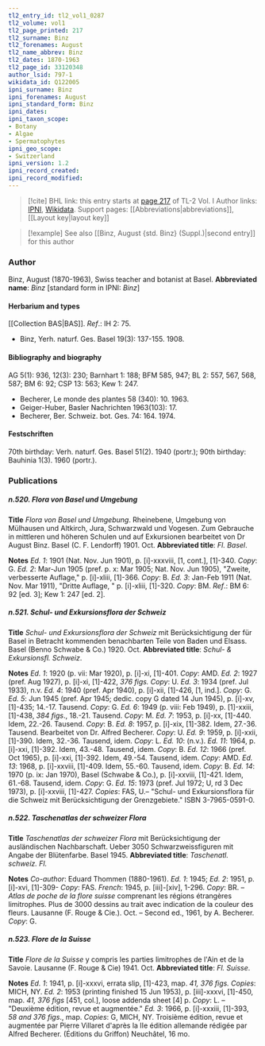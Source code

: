 ```yaml
---
tl2_entry_id: tl2_vol1_0287
tl2_volume: vol1
tl2_page_printed: 217
tl2_surname: Binz
tl2_forenames: August
tl2_name_abbrev: Binz
tl2_dates: 1870-1963
tl2_page_id: 33120348
author_lsid: 797-1
wikidata_id: Q122005
ipni_surname: Binz
ipni_forenames: August
ipni_standard_form: Binz
ipni_dates: 
ipni_taxon_scope: 
- Botany
- Algae
- Spermatophytes
ipni_geo_scope: 
- Switzerland
ipni_version: 1.2
ipni_record_created: 
ipni_record_modified:
---
```


> [!cite] BHL link: this entry starts at [page 217](https://www.biodiversitylibrary.org/page/33120348) of TL-2 Vol. I
> Author links: [IPNI](https://www.ipni.org/a/797-1), [Wikidata](https://www.wikidata.org/wiki/Q122005). Support pages: [[Abbreviations|abbreviations]], [[Layout key|layout key]]

> [!example] See also [[Binz, August {std. Binz} (Suppl.)|second entry]] for this author

### Author

Binz, August (1870-1963), Swiss teacher and botanist at Basel. 
**Abbreviated name**: *Binz* \[standard form in IPNI: *Binz*\]

#### Herbarium and types

[[Collection BAS|BAS]].
*Ref*.: IH 2: 75.
- Binz, Yerh. naturf. Ges. Basel 19(3): 137-155. 1908.

#### Bibliography and biography

AG 5(1): 936, 12(3): 230; Barnhart 1: 188; BFM 585, 947; BL 2: 557, 567, 568, 587; BM 6: 92; CSP 13: 563; Kew 1: 247.
- Becherer, Le monde des plantes 58 (340): 10. 1963.
- Geiger-Huber, Basler Nachrichten 1963(103): 17.
- Becherer, Ber. Schweiz. bot. Ges. 74: 164. 1974.

#### Festschriften

70th birthday: Verh. naturf. Ges. Basel 51(2). 1940 (portr.); 90th birthday: Bauhinia 1(3). 1960 (portr.).

### Publications

##### n.520. Flora von Basel und Umgebung

**Title**
*Flora von Basel und Umgebung*. Rheinebene, Umgebung von Mülhausen und Altkirch, Jura, Schwarzwald und Vogesen. Zum Gebrauche in mittleren und höheren Schulen und auf Exkursionen bearbeitet von Dr August Binz. Basel (C. F. Lendorff) 1901. Oct.
**Abbreviated title**: *Fl. Basel*.

**Notes**
*Ed. 1*: 1901 (Nat. Nov. Jun 1901), p. \[i\]-xxxviii, \[1, cont.\], \[1\]-340. *Copy*: G.
*Ed. 2*: Mar-Jun 1905 (pref. p. x: Mar 1905; Nat. Nov. Jun 1905), "Zweite, verbesserte Auflage," p. \[i\]-xliii, \[1\]-366. *Copy*: B.
*Ed. 3*: Jan-Feb 1911 (Nat. Nov. Mar 1911), "Dritte Auflage, " p. \[i\]-xliii, \[1\]-320. *Copy*: BM.
*Ref*.: BM 6: 92 \[ed. 3\]; Kew 1: 247 \[ed. 2\].

##### n.521. Schul- und Exkursionsflora der Schweiz

**Title**
*Schul- und Exkursionsflora der Schweiz* mit Berücksichtigung der für Basel in Betracht kommenden benachbarten Teile von Baden und Elsass. Basel (Benno Schwabe & Co.) 1920. Oct.
**Abbreviated title**: *Schul- & Exkursionsfl. Schweiz*.

**Notes**
*Ed. 1*: 1920 (p. vii: Mar 1920), p. \[i\]-xi, \[1\]-401. *Copy*: AMD.
*Ed. 2*: 1927 (pref. Aug 1927), p. \[i\]-xi, \[1\]-422, *376 figs. Copy*: U.
*Ed. 3*: 1934 (pref. Jul 1933), n.v.
*Ed. 4*: 1940 (pref. Apr 1940), p. \[i\]-xii, \[1\]-426, \[1, ind.\]. *Copy*: G.
*Ed. 5*: Jun 1945 (pref. Apr 1945; dedic. copy G dated 14 Jun 1945), p. \[i\]-xv, \[1\]-435; 14.-17. Tausend. *Copy*: G.
*Ed. 6*: 1949 (p. viii: Feb 1949), p. \[1\]-xxiii, \[1\]-438, *384 figs*., 18.-21. Tausend. *Copy*: M.
*Ed. 7*: 1953, p. \[i\]-xx, \[1\]-440. Idem, 22.-26. Tausend. *Copy*: B.
*Ed. 8*: 1957, p. \[i\]-xix, \[1\]-382. Idem, 27.-36. Tausend. Bearbeitet von Dr. Alfred Becherer. *Copy*: U.
*Ed. 9*: 1959, p. \[i\]-xxii, \[1\]-390. Idem, 32.-36. Tausend, idem. *Copy*: L.
*Ed. 10*: (n.v.).
*Ed. 11*: 1964, p. \[i\]-xxi, \[1\]-392. Idem, 43.-48. Tausend, idem. *Copy*: B.
*Ed. 12*: 1966 (pref. Oct 1965), p. \[i\]-xxi, \[1\]-392. Idem, 49.-54. Tausend, idem. *Copy*: AMD.
*Ed. 13*: 1968, p. \[i\]-xxviii, \[1\]-409. Idem, 55.-60. Tausend, idem. *Copy*: B.
*Ed. 14*: 1970 (p. ix: Jan 1970), Basel (Schwabe & Co.), p. \[i\]-xxviii, \[1\]-421. Idem, 61.-68. Tausend, idem. *Copy*: G.
*Ed. 15*: 1973 (pref. Jul 1972; U, rd 3 Dec 1973), p. \[i\]-xxviii, \[1\]-427. *Copies*: FAS, U.– "Schul- und Exkursionsflora für die Schweiz mit Berücksichtigung der Grenzgebiete." ISBN 3-7965-0591-0.

##### n.522. Taschenatlas der schweizer Flora

**Title**
*Taschenatlas der schweizer Flora* mit Berücksichtigung der ausländischen Nachbarschaft. Ueber 3050 Schwarzweissfiguren mit Angabe der Blütenfarbe. Basel 1945.
**Abbreviated title**: *Taschenatl. schweiz. Fl.*

**Notes**
*Co-author*: Eduard Thommen (1880-1961).
*Ed. 1*: 1945; *Ed. 2*: 1951, p. \[i\]-xvi, \[1\]-309- *Copy*: FAS.
*French*: 1945, p. \[iii\]-\[xiv\], 1-296. *Copy*: BR. – *Atlas de poche de la flore suisse* comprenant les régions étrangères limitrophes. Plus de 3000 dessins au trait avec indication de la couleur des fleurs. Lausanne (F. Rouge & Cie.). Oct. – Second ed., 1961, by A. Becherer. *Copy*: G.

##### n.523. Flore de la Suisse

**Title**
*Flore de la Suisse* y compris les parties limitrophes de l'Ain et de la Savoie. Lausanne (F. Rouge & Cie) 1941. Oct.
**Abbreviated title**: *Fl. Suisse*.

**Notes**
*Ed. 1*: 1941, p. \[i\]-xxxvi, errata slip, \[1\]-423, map. *41, 376 figs. Copies*: MICH, NY.
*Ed. 2*: 1953 (printing finished 15 Jun 1953), p. \[iii\]-xxxvi, \[1\]-450, map. *41, 376 figs* \[451, col.\], loose addenda sheet \[4\] p. *Copy*: L. – "Deuxième édition, revue et augmentée."
*Ed. 3*: 1966, p. \[i\]-xxxiii, \[1\]-393, *58 and 376 figs*., map. *Copies*: G, MICH, NY. Troisième édition, revue et augmentée par Pierre Villaret d'après la IIe édition allemande rédigée par Alfred Becherer. (Éditions du Griffon) Neuchâtel, 16 mo.

